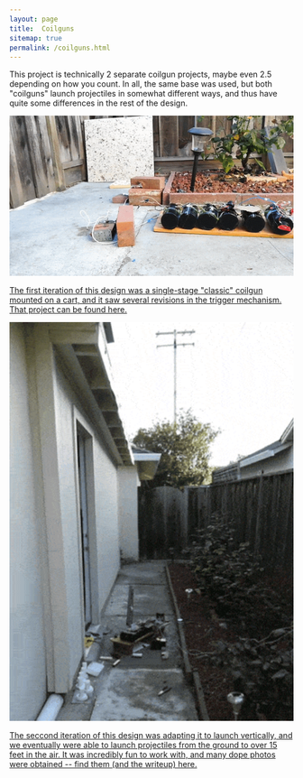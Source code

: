 ```yaml
---
layout: page
title:  Coilguns
sitemap: true
permalink: /coilguns.html
---
```


This project is technically 2 separate coilgun projects, maybe even 2.5 depending on how you count. 
In all, the same base was used, but both "coilguns" launch projectiles in somewhat different ways, and thus have quite some differences in the rest of the design. 


<img src="/images/posts/coilgun/Coilgun Clear Test Shot.gif" width="600"/>


[The first iteration of this design was a single-stage "classic" coilgun mounted on a cart, and it saw 
several revisions in the trigger mechanism. That project can be found here.](https://ctychen.github.io/coilgun1.html)


<img src="/images/posts/coilgun/launcher/Washer Launcher, Launching Washers.gif" width="600"/>


[The seccond iteration of this design was adapting it to launch vertically, and we eventually were able to launch projectiles from the ground to over 15 feet in the air. It was incredibly fun to work with, and many dope photos were obtained -- find them (and the writeup) here.](https://ctychen.github.io/launcher.html)
